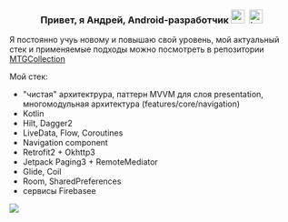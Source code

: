 <div id="header" align="center">
  <h3>Привет, я Андрей, Android-разработчик 
  <img src="https://cdn.jsdelivr.net/gh/devicons/devicon/icons/android/android-original.svg" title="android" width="24" height="24"/>&nbsp;
  <img src="https://cdn.jsdelivr.net/gh/devicons/devicon/icons/kotlin/kotlin-original.svg" title="kotlin" width="24" height="24"/>&nbsp;
  </h3>
</div>

<div id="watchthis" align="left">
  <P>
    Я постоянно учуь новому и повышаю свой уровень, мой актуальный стек и применяемые подходы можно посмотреть в репозитории <a href="https://github.com/andreikslpv/MTGCollection"> MTGCollection </a>
  </P>  
</div>                                                                                                                           

Мой стек:
- "чистая" архитектрура, паттерн MVVM для слоя presentation, многомодульная архитектура (features/core/navigation)
- Kotlin
- Hilt, Dagger2
- LiveData, Flow, Coroutines
- Navigation component
- Retrofit2 + Okhttp3
- Jetpack Paging3 + RemoteMediator
- Glide, Coil
- Room, SharedPreferences
- сервисы Firebasee

![](http://github-profile-summary-cards.vercel.app/api/cards/profile-details?username=andreikslpv&theme=default)

<!--
**andreikslpv/andreikslpv** is a ✨ _special_ ✨ repository because its `README.md` (this file) appears on your GitHub profile.

Here are some ideas to get you started:

- 🔭 I’m currently working on ...
- 🌱 I’m currently learning ...
- 👯 I’m looking to collaborate on ...
- 🤔 I’m looking for help with ...
- 💬 Ask me about ...
- 📫 How to reach me: ...
- 😄 Pronouns: ...
- ⚡ Fun fact: ...
-->
